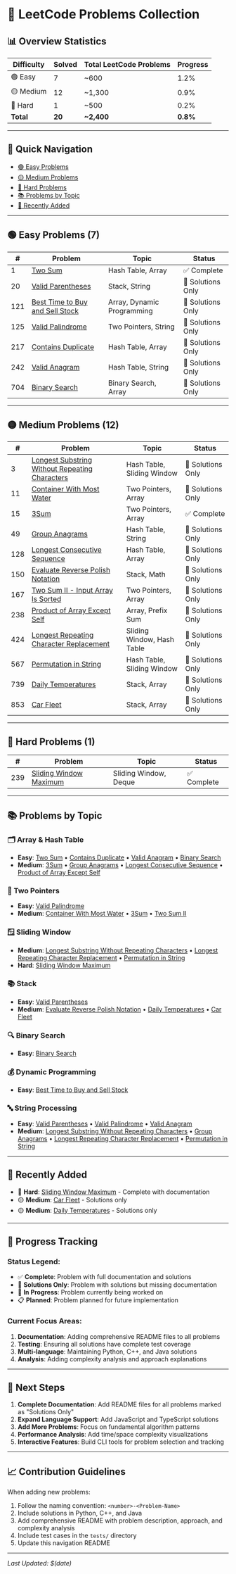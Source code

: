 # 🧩 LeetCode Problems Collection

## 📊 Overview Statistics

| Difficulty | Solved | Total LeetCode Problems | Progress |
|------------|--------|-------------------------|----------|
| 🟢 Easy    | 7      | ~600                   | 1.2%     |
| 🟡 Medium  | 12     | ~1,300                 | 0.9%     |
| 🔴 Hard    | 1      | ~500                   | 0.2%     |
| **Total**  | **20** | **~2,400**            | **0.8%** |

---

## 🎯 Quick Navigation

- [🟢 Easy Problems](#-easy-problems-7)
- [🟡 Medium Problems](#-medium-problems-12)
- [🔴 Hard Problems](#-hard-problems-1)
- [📚 Problems by Topic](#-problems-by-topic)
- [🔄 Recently Added](#-recently-added)

---

## 🟢 Easy Problems (7)

| # | Problem | Topic | Status |
|---|---------|-------|--------|
| 1 | [Two Sum](1-easy/1-Two-Sum/) | Hash Table, Array | ✅ Complete |
| 20 | [Valid Parentheses](1-easy/20-Valid-Parentheses/) | Stack, String | 🔧 Solutions Only |
| 121 | [Best Time to Buy and Sell Stock](1-easy/121-Best-Time-To-Buy-And-Sell-Stock/) | Array, Dynamic Programming | 🔧 Solutions Only |
| 125 | [Valid Palindrome](1-easy/125-Valid-Palindrome/) | Two Pointers, String | 🔧 Solutions Only |
| 217 | [Contains Duplicate](1-easy/217-Contains-Duplicate/) | Hash Table, Array | 🔧 Solutions Only |
| 242 | [Valid Anagram](1-easy/242-Valid-Anagram/) | Hash Table, String | 🔧 Solutions Only |
| 704 | [Binary Search](1-easy/704-Binary-Search/) | Binary Search, Array | 🔧 Solutions Only |

---

## 🟡 Medium Problems (12)

| # | Problem | Topic | Status |
|---|---------|-------|--------|
| 3 | [Longest Substring Without Repeating Characters](2-medium/3-Longest-Substring-Without-Repeating-Characters/) | Hash Table, Sliding Window | 🔧 Solutions Only |
| 11 | [Container With Most Water](2-medium/11-Container-With-Most-Water/) | Two Pointers, Array | 🔧 Solutions Only |
| 15 | [3Sum](2-medium/15-3Sum/) | Two Pointers, Array | ✅ Complete |
| 49 | [Group Anagrams](2-medium/49-Group-Anagrams/) | Hash Table, String | 🔧 Solutions Only |
| 128 | [Longest Consecutive Sequence](2-medium/128-Longest-Consecutive-Sequence/) | Hash Table, Array | 🔧 Solutions Only |
| 150 | [Evaluate Reverse Polish Notation](2-medium/150-Evaluate-Reverse-Polish-Notation/) | Stack, Math | 🔧 Solutions Only |
| 167 | [Two Sum II - Input Array Is Sorted](2-medium/167-Two-Sum-II-Input-Array-Is-Sorted/) | Two Pointers, Array | 🔧 Solutions Only |
| 238 | [Product of Array Except Self](2-medium/238-Product-Of-Array-Except-Self/) | Array, Prefix Sum | 🔧 Solutions Only |
| 424 | [Longest Repeating Character Replacement](2-medium/424-Longest-Repeating-Character-Replacement/) | Sliding Window, Hash Table | 🔧 Solutions Only |
| 567 | [Permutation in String](2-medium/567-Permutation-in-String/) | Hash Table, Sliding Window | 🔧 Solutions Only |
| 739 | [Daily Temperatures](2-medium/739-Daily-Temperatures/) | Stack, Array | 🔧 Solutions Only |
| 853 | [Car Fleet](2-medium/853-Car-Fleet/) | Stack, Array | 🔧 Solutions Only |

---

## 🔴 Hard Problems (1)

| # | Problem | Topic | Status |
|---|---------|-------|--------|
| 239 | [Sliding Window Maximum](3-hard/239-Sliding-Window-Maximum/) | Sliding Window, Deque | ✅ Complete |

---

## 📚 Problems by Topic

### 🗂️ Array & Hash Table
- **Easy**: [Two Sum](1-easy/1-Two-Sum/) • [Contains Duplicate](1-easy/217-Contains-Duplicate/) • [Valid Anagram](1-easy/242-Valid-Anagram/) • [Binary Search](1-easy/704-Binary-Search/)
- **Medium**: [3Sum](2-medium/15-3Sum/) • [Group Anagrams](2-medium/49-Group-Anagrams/) • [Longest Consecutive Sequence](2-medium/128-Longest-Consecutive-Sequence/) • [Product of Array Except Self](2-medium/238-Product-Of-Array-Except-Self/)

### 🔄 Two Pointers
- **Easy**: [Valid Palindrome](1-easy/125-Valid-Palindrome/)
- **Medium**: [Container With Most Water](2-medium/11-Container-With-Most-Water/) • [3Sum](2-medium/15-3Sum/) • [Two Sum II](2-medium/167-Two-Sum-II-Input-Array-Is-Sorted/)

### 🪟 Sliding Window
- **Medium**: [Longest Substring Without Repeating Characters](2-medium/3-Longest-Substring-Without-Repeating-Characters/) • [Longest Repeating Character Replacement](2-medium/424-Longest-Repeating-Character-Replacement/) • [Permutation in String](2-medium/567-Permutation-in-String/)
- **Hard**: [Sliding Window Maximum](3-hard/239-Sliding-Window-Maximum/)

### 📚 Stack
- **Easy**: [Valid Parentheses](1-easy/20-Valid-Parentheses/)
- **Medium**: [Evaluate Reverse Polish Notation](2-medium/150-Evaluate-Reverse-Polish-Notation/) • [Daily Temperatures](2-medium/739-Daily-Temperatures/) • [Car Fleet](2-medium/853-Car-Fleet/)

### 🔍 Binary Search
- **Easy**: [Binary Search](1-easy/704-Binary-Search/)

### 💰 Dynamic Programming
- **Easy**: [Best Time to Buy and Sell Stock](1-easy/121-Best-Time-To-Buy-And-Sell-Stock/)

### 🔤 String Processing
- **Easy**: [Valid Parentheses](1-easy/20-Valid-Parentheses/) • [Valid Palindrome](1-easy/125-Valid-Palindrome/) • [Valid Anagram](1-easy/242-Valid-Anagram/)
- **Medium**: [Longest Substring Without Repeating Characters](2-medium/3-Longest-Substring-Without-Repeating-Characters/) • [Group Anagrams](2-medium/49-Group-Anagrams/) • [Longest Repeating Character Replacement](2-medium/424-Longest-Repeating-Character-Replacement/) • [Permutation in String](2-medium/567-Permutation-in-String/)

---

## 🔄 Recently Added

- 🔴 **Hard**: [Sliding Window Maximum](3-hard/239-Sliding-Window-Maximum/) - Complete with documentation
- 🟡 **Medium**: [Car Fleet](2-medium/853-Car-Fleet/) - Solutions only
- 🟡 **Medium**: [Daily Temperatures](2-medium/739-Daily-Temperatures/) - Solutions only

---

## 🎯 Progress Tracking

### Status Legend:
- ✅ **Complete**: Problem with full documentation and solutions
- 🔧 **Solutions Only**: Problem with solutions but missing documentation
- 🚧 **In Progress**: Problem currently being worked on
- 📋 **Planned**: Problem planned for future implementation

### Current Focus Areas:
1. **Documentation**: Adding comprehensive README files to all problems
2. **Testing**: Ensuring all solutions have complete test coverage
3. **Multi-language**: Maintaining Python, C++, and Java solutions
4. **Analysis**: Adding complexity analysis and approach explanations

---

## 🚀 Next Steps

1. **Complete Documentation**: Add README files for all problems marked as "Solutions Only"
2. **Expand Language Support**: Add JavaScript and TypeScript solutions
3. **Add More Problems**: Focus on fundamental algorithm patterns
4. **Performance Analysis**: Add time/space complexity visualizations
5. **Interactive Features**: Build CLI tools for problem selection and tracking

---

## 📈 Contribution Guidelines

When adding new problems:
1. Follow the naming convention: `<number>-<Problem-Name>`
2. Include solutions in Python, C++, and Java
3. Add comprehensive README with problem description, approach, and complexity analysis
4. Include test cases in the `tests/` directory
5. Update this navigation README

---

*Last Updated: $(date)*